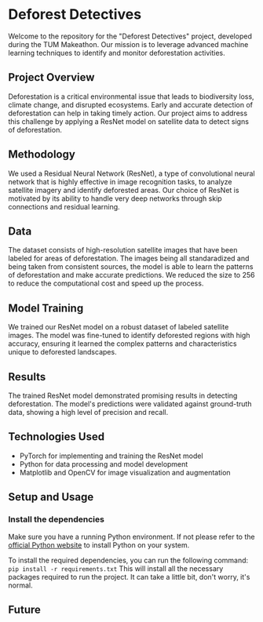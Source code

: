 # Deforest Detectives

Welcome to the repository for the "Deforest Detectives" project, developed during the TUM Makeathon. Our mission is to leverage advanced machine learning techniques to identify and monitor deforestation activities.

## Project Overview

Deforestation is a critical environmental issue that leads to biodiversity loss, climate change, and disrupted ecosystems. Early and accurate detection of deforestation can help in taking timely action. Our project aims to address this challenge by applying a ResNet model on satellite data to detect signs of deforestation.

## Methodology

We used a Residual Neural Network (ResNet), a type of convolutional neural network that is highly effective in image recognition tasks, to analyze satellite imagery and identify deforested areas. Our choice of ResNet is motivated by its ability to handle very deep networks through skip connections and residual learning.

## Data

The dataset consists of high-resolution satellite images that have been labeled for areas of deforestation. The images being all standaradized and being taken from consistent sources, the model is able to learn the patterns of deforestation and make accurate predictions. We reduced the size to 256 to reduce the computational cost and speed up the process.

## Model Training

We trained our ResNet model on a robust dataset of labeled satellite images. The model was fine-tuned to identify deforested regions with high accuracy, ensuring it learned the complex patterns and characteristics unique to deforested landscapes.

## Results

The trained ResNet model demonstrated promising results in detecting deforestation. The model's predictions were validated against ground-truth data, showing a high level of precision and recall.

## Technologies Used

- PyTorch for implementing and training the ResNet model
- Python for data processing and model development
- Matplotlib and OpenCV for image visualization and augmentation

## Setup and Usage

### Install the dependencies

Make sure you have a running Python environment. If not please refer to the [official Python website](https://www.python.org/downloads/) to install Python on your system.

To install the required dependencies, you can run the following command:
`pip install -r requirements.txt`
This will install all the necessary packages required to run the project. It can take a little bit, don't worry, it's normal.

## Future
